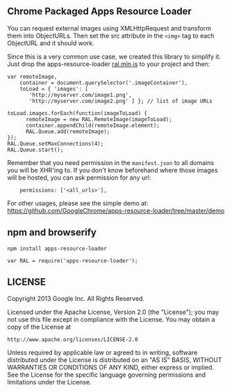 ## Chrome Packaged Apps Resource Loader

You can request external images using XMLHttpRequest and transform them into ObjectURLs. Then set the src attribute in the `<img>` tag to each ObjectURL and it should work.

Since this is a very common use case, we created this library to simplify it. Just drop the apps-resource-loader [ral.min.js](https://github.com/GoogleChrome/apps-resource-loader/blob/master/lib/ral.min.js) to your project and then:

    var remoteImage, 
        container = document.querySelector('.imageContainer'),
        toLoad = { 'images': [ 
           'http://myserver.com/image1.png', 
           'http://myserver.com/image2.png' ] }; // list of image URLs

    toLoad.images.forEach(function(imageToLoad) {
          remoteImage = new RAL.RemoteImage(imageToLoad);
          container.appendChild(remoteImage.element);
          RAL.Queue.add(remoteImage);
    });
    RAL.Queue.setMaxConnections(4);
    RAL.Queue.start();

Remember that you need permission in the `manifest.json` to all domains you will be XHR'ing to. If you don't know beforehand where those images will be hosted, you can ask permission for any url:

        permissions: ['<all_urls>'],

For other usages, please see the simple demo at:
https://github.com/GoogleChrome/apps-resource-loader/tree/master/demo

## npm and browserify

`npm install apps-resource-loader`

`var RAL = require('apps-resource-loader');`

## LICENSE

Copyright 2013 Google Inc. All Rights Reserved.

Licensed under the Apache License, Version 2.0 (the "License");
you may not use this file except in compliance with the License.
You may obtain a copy of the License at

    http://www.apache.org/licenses/LICENSE-2.0

Unless required by applicable law or agreed to in writing, software
distributed under the License is distributed on an "AS IS" BASIS,
WITHOUT WARRANTIES OR CONDITIONS OF ANY KIND, either express or implied.
See the License for the specific language governing permissions and
limitations under the License.

